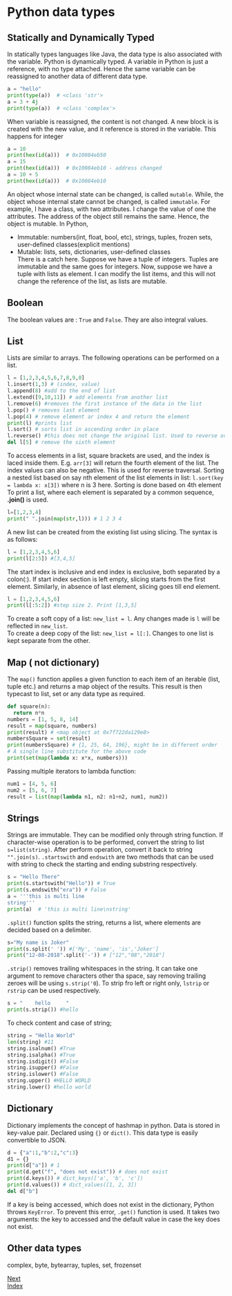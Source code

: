 # Python data types

## Statically and Dynamically Typed
In statically types languages like Java, the data type is also associated with the variable. Python is dynamically typed.
A variable in Python is just a reference, with no type attached. Hence the same variable can be reassigned to another data
of different data type.
```python
a = "hello"
print(type(a))  # <class 'str'>
a = 3 + 4j
print(type(a))  # <class 'complex'>
```
When variable is reassigned, the content is not changed. A new block is is created with the new value, and it reference is
stored in the variable. This happens for integer
```python
a = 10
print(hex(id(a)))  # 0x10084eb50
a = 15
print(hex(id(a)))  # 0x10084eb10 - address changed
a = 10 + 5
print(hex(id(a)))  # 0x10084eb10
```
An object whose internal state can be changed, is called `mutable`. While, the object whose internal state cannot be changed, 
is called `immutable`. For example, I have a class, with two attributes. I change the value of one the attributes. The address
of the object still remains the same. Hence, the object is mutable. In Python,
* Immutable: numbers(int, float, bool, etc), strings, tuples, frozen sets, user-defined classes(explicit mentions)
* Mutable: lists, sets, dictionaries, user-defined classes  
There is a catch here. Suppose we have a tuple of integers. Tuples are immutable and the same goes for integers. Now, suppose
we have a tuple with lists as element. I can modify the list items, and this will not change the reference of the list, as 
lists are mutable. 

## Boolean
The boolean values are : `True` and `False`. They are also integral values.

## List
Lists are similar to arrays. The following operations can be performed on a list.
```Python
l = [1,2,3,4,5,6,7,8,9,0]
l.insert(1,3) # (index, value)
l.append(8) #add to the end of list
l.extend([9,10,11]) # add elements from another list
l.remove(6) #removes the first instance of the data in the list
l.pop() # removes last element 
l.pop(4) # remove element ar index 4 and return the element
print(l) #prints list
l.sort() # sorts list in ascending order in place
l.reverse() #this does not change the original list. Used to reverse order of elements
del l[5] # remove the sixth element
```
To access elements in a list, square brackets are used, and the index is laced inside them. E.g. `arr[3]` will return the
fourth element of the list. The index values can also be negative. This is used for reverse traversal.
Sorting a nested list based on say nth element of the list elements in list:
`l.sort(key = lambda x: x[3])` where n is 3 here. Sorting is done based on 4th element
To print a list, where each element is separated by a common sequence, **.join()** is used.
```python
l=[1,2,3,4]
print(" ".join(map(str,l))) # 1 2 3 4
```
A new list can be created from the existing list using slicing. The syntax is as follows:
```Python
l = [1,2,3,4,5,6]
print(l[2:5]) #[3,4,5]
```
The start index is inclusive and end index is exclusive, both separated by a colon(:). If start index section is left empty,
slicing starts from the first element. Similarly, in absence of last element, slicing goes till end element.
```Python
l = [1,2,3,4,5,6]
print(l[:5:2]) #step size 2. Print [1,3,5]
```
To create a soft copy of a list: `new_list = l`. Any changes made is `l` will be reflected in `new_list`.  
To create a deep copy of the list: `new_list = l[:]`. Changes to one list is kept separate from the other.

## Map ( not dictionary)
The `map()` function applies a given function to each item of an iterable (list, tuple etc.) and returns a map object of the 
results. This result is then typecast to list, set or any data type as required.
```python
def square(n):
  return n*n
numbers = [1, 5, 8, 14]
result = map(square, numbers)
print(result) # <map object at 0x7f722da129e8>
numbersSquare = set(result)
print(numbersSquare) # {1, 25, 64, 196}, might be in different order
# A single line substitute for the above code
print(set(map(lambda x: x*x, numbers)))
```
Passing multiple iterators to lambda function:
```python
num1 = [4, 5, 6]
num2 = [5, 6, 7]
result = list(map(lambda n1, n2: n1+n2, num1, num2))
```

## Strings
Strings are immutable. They can be modified only through string function. If character-wise operation is to be performed,
convert the string to list `s=list(string)`. After perform operation, convert it  back to string `"".join(s)`.
`.startswith` and `endswith` are two methods that can be used with string to check the starting and ending substring 
respectively.
```python
s = "Hello There"
print(s.startswith("Hello")) # True
print(s.endswith("era")) # False
a = '''this is multi line
string'''
print(a)  # 'this is multi line\nstring'
```
`.split()` function splits the string, returns a list, where elements are decided based on a delimiter.
```python
s="My name is Joker"
print(s.split(' ')) #['My', 'name', 'is','Joker']
print("12-08-2018".split('-')) # ["12","08","2018"]
```
`.strip()` removes trailing whitespaces in the string. It can take one argument to remove characters other tha space, say
removing trailing zeroes will be using `s.strip('0`). To strip fro left or right only, `lstrip` or `rstrip` can be used
respectively.
```python
s = "    hello     "
print(s.strip()) #hello
```
To check content and case of string;
```python
string = "Hello World"
len(string) #11
string.isalnum() #True
string.isalpha() #True
string.isdigit() #False
string.isupper() #False
string.islower() #False
string.upper() #HELLO WORLD
string.lower() #hello world
```

## Dictionary
Dictionary implements the concept of hashmap in python. Data is stored in key-value pair. Declared using `{}` or `dict()`. 
This data type is easily convertible to JSON. 
```Python
d = {"a":1,"b":2,"c":3}
d1 = {}
print(d["a"]) # 1
print(d.get("f", "does not exist")) # does not exist
print(d.keys()) # dict_keys(['a', 'b', 'c'])
print(d.values()) # dict_values([1, 2, 3])
del d["b"]
```
If a key is being accessed, which does not exist in the dictionary, Python throws `KeyError`. To prevent this error,
`.get()` function is used. It takes two arguments: the key to accessed and the default value in case the key does not exist.

## Other data types
complex, byte, bytearray, tuples, set, frozenset

[Next](./part_2_loop_conditionals.md)  
[Index](/README.md)
